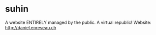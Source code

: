 # suhin
A website ENTIRELY managed by the public. A virtual republic! Website: http://daniel.enreseau.ch
